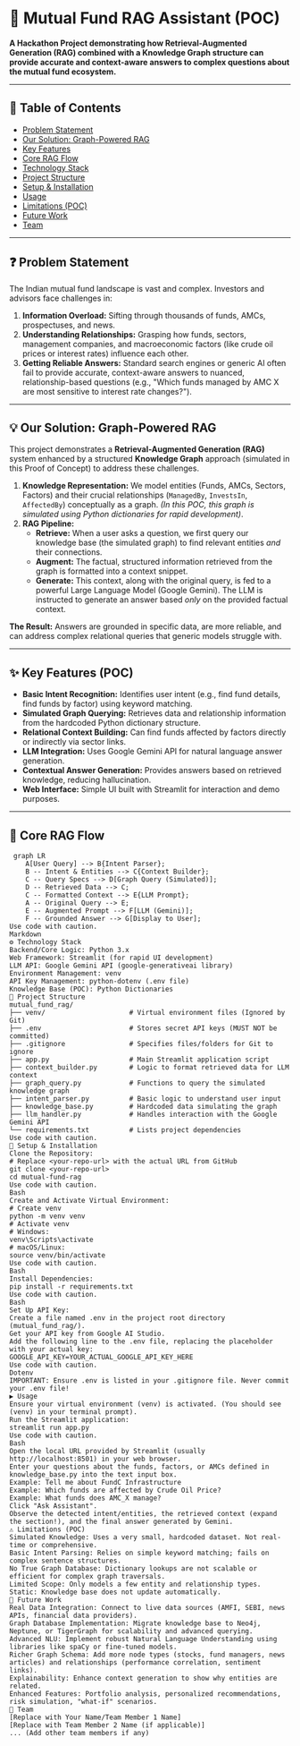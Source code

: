 # 🧠 Mutual Fund RAG Assistant (POC)

**A Hackathon Project demonstrating how Retrieval-Augmented Generation (RAG) combined with a Knowledge Graph structure can provide accurate and context-aware answers to complex questions about the mutual fund ecosystem.**

---

## 📝 Table of Contents

*   [Problem Statement](#problem-statement)
*   [Our Solution: Graph-Powered RAG](#our-solution-graph-powered-rag)
*   [Key Features](#key-features)
*   [Core RAG Flow](#core-rag-flow)
*   [Technology Stack](#technology-stack)
*   [Project Structure](#project-structure)
*   [Setup & Installation](#setup--installation)
*   [Usage](#usage)
*   [Limitations (POC)](#limitations-poc)
*   [Future Work](#future-work)
*   [Team](#team)

---

## ❓ Problem Statement

The Indian mutual fund landscape is vast and complex. Investors and advisors face challenges in:

1.  **Information Overload:** Sifting through thousands of funds, AMCs, prospectuses, and news.
2.  **Understanding Relationships:** Grasping how funds, sectors, management companies, and macroeconomic factors (like crude oil prices or interest rates) influence each other.
3.  **Getting Reliable Answers:** Standard search engines or generic AI often fail to provide accurate, context-aware answers to nuanced, relationship-based questions (e.g., "Which funds managed by AMC X are most sensitive to interest rate changes?").

---

## 💡 Our Solution: Graph-Powered RAG

This project demonstrates a **Retrieval-Augmented Generation (RAG)** system enhanced by a structured **Knowledge Graph** approach (simulated in this Proof of Concept) to address these challenges.

1.  **Knowledge Representation:** We model entities (Funds, AMCs, Sectors, Factors) and their crucial relationships (`ManagedBy`, `InvestsIn`, `AffectedBy`) conceptually as a graph. *(In this POC, this graph is simulated using Python dictionaries for rapid development)*.
2.  **RAG Pipeline:**
    *   **Retrieve:** When a user asks a question, we first query our knowledge base (the simulated graph) to find relevant entities *and* their connections.
    *   **Augment:** The factual, structured information retrieved from the graph is formatted into a context snippet.
    *   **Generate:** This context, along with the original query, is fed to a powerful Large Language Model (Google Gemini). The LLM is instructed to generate an answer based *only* on the provided factual context.

**The Result:** Answers are grounded in specific data, are more reliable, and can address complex relational queries that generic models struggle with.

---

## ✨ Key Features (POC)

*   **Basic Intent Recognition:** Identifies user intent (e.g., find fund details, find funds by factor) using keyword matching.
*   **Simulated Graph Querying:** Retrieves data and relationship information from the hardcoded Python dictionary structure.
*   **Relational Context Building:** Can find funds affected by factors directly or indirectly via sector links.
*   **LLM Integration:** Uses Google Gemini API for natural language answer generation.
*   **Contextual Answer Generation:** Provides answers based on retrieved knowledge, reducing hallucination.
*   **Web Interface:** Simple UI built with Streamlit for interaction and demo purposes.

---

## 🔄 Core RAG Flow

```mermaid
 graph LR
    A[User Query] --> B{Intent Parser};
    B -- Intent & Entities --> C{Context Builder};
    C -- Query Specs --> D[Graph Query (Simulated)];
    D -- Retrieved Data --> C;
    C -- Formatted Context --> E{LLM Prompt};
    A -- Original Query --> E;
    E -- Augmented Prompt --> F[LLM (Gemini)];
    F -- Grounded Answer --> G[Display to User];
Use code with caution.
Markdown
⚙️ Technology Stack
Backend/Core Logic: Python 3.x
Web Framework: Streamlit (for rapid UI development)
LLM API: Google Gemini API (google-generativeai library)
Environment Management: venv
API Key Management: python-dotenv (.env file)
Knowledge Base (POC): Python Dictionaries
📁 Project Structure
mutual_fund_rag/
├── venv/                     # Virtual environment files (Ignored by Git)
├── .env                      # Stores secret API keys (MUST NOT be committed)
├── .gitignore                # Specifies files/folders for Git to ignore
├── app.py                    # Main Streamlit application script
├── context_builder.py        # Logic to format retrieved data for LLM context
├── graph_query.py            # Functions to query the simulated knowledge graph
├── intent_parser.py          # Basic logic to understand user input
├── knowledge_base.py         # Hardcoded data simulating the graph
├── llm_handler.py            # Handles interaction with the Google Gemini API
└── requirements.txt          # Lists project dependencies
Use code with caution.
🚀 Setup & Installation
Clone the Repository:
# Replace <your-repo-url> with the actual URL from GitHub
git clone <your-repo-url>
cd mutual-fund-rag
Use code with caution.
Bash
Create and Activate Virtual Environment:
# Create venv
python -m venv venv
# Activate venv
# Windows:
venv\Scripts\activate
# macOS/Linux:
source venv/bin/activate
Use code with caution.
Bash
Install Dependencies:
pip install -r requirements.txt
Use code with caution.
Bash
Set Up API Key:
Create a file named .env in the project root directory (mutual_fund_rag/).
Get your API key from Google AI Studio.
Add the following line to the .env file, replacing the placeholder with your actual key:
GOOGLE_API_KEY=YOUR_ACTUAL_GOOGLE_API_KEY_HERE
Use code with caution.
Dotenv
IMPORTANT: Ensure .env is listed in your .gitignore file. Never commit your .env file!
▶️ Usage
Ensure your virtual environment (venv) is activated. (You should see (venv) in your terminal prompt).
Run the Streamlit application:
streamlit run app.py
Use code with caution.
Bash
Open the local URL provided by Streamlit (usually http://localhost:8501) in your web browser.
Enter your questions about the funds, factors, or AMCs defined in knowledge_base.py into the text input box.
Example: Tell me about FundC Infrastructure
Example: Which funds are affected by Crude Oil Price?
Example: What funds does AMC_X manage?
Click "Ask Assistant".
Observe the detected intent/entities, the retrieved context (expand the section!), and the final answer generated by Gemini.
⚠️ Limitations (POC)
Simulated Knowledge: Uses a very small, hardcoded dataset. Not real-time or comprehensive.
Basic Intent Parsing: Relies on simple keyword matching; fails on complex sentence structures.
No True Graph Database: Dictionary lookups are not scalable or efficient for complex graph traversals.
Limited Scope: Only models a few entity and relationship types.
Static: Knowledge base does not update automatically.
🌱 Future Work
Real Data Integration: Connect to live data sources (AMFI, SEBI, news APIs, financial data providers).
Graph Database Implementation: Migrate knowledge base to Neo4j, Neptune, or TigerGraph for scalability and advanced querying.
Advanced NLU: Implement robust Natural Language Understanding using libraries like spaCy or fine-tuned models.
Richer Graph Schema: Add more node types (stocks, fund managers, news articles) and relationships (performance correlation, sentiment links).
Explainability: Enhance context generation to show why entities are related.
Enhanced Features: Portfolio analysis, personalized recommendations, risk simulation, "what-if" scenarios.
👥 Team
[Replace with Your Name/Team Member 1 Name]
[Replace with Team Member 2 Name (if applicable)]
... (Add other team members if any)
